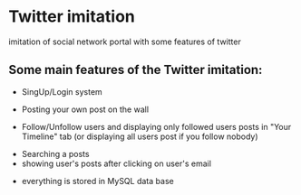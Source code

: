 # Twitter imitation
imitation of social network portal with some features of twitter

## Some main features of the Twitter imitation:
* SingUp/Login system
- Posting your own post on the wall
+ Follow/Unfollow users and displaying only followed users posts in "Your Timeline" tab
 (or displaying all users post if you follow nobody)
- Searching a posts
- showing user's posts after clicking on user's email
* everything is stored in MySQL data base
